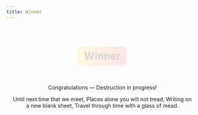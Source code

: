 ```yaml
---
title: Winner
---
```


<!-- ...existing code... -->

<style>
/* celebration banner */
.celebrate-wrap { position: relative; padding: 2rem 1rem; text-align: center; }
.celebrate-title {
  display: inline-block;
  background: linear-gradient(90deg,#ffdd57,#ff6b6b);
  color: #111;
  font-weight: 700;
  padding: .5rem 1rem;
  border-radius: .5rem;
  box-shadow: 0 6px 18px rgba(0,0,0,.12);
  transform: translateY(0);
  animation: pop-in .9s cubic-bezier(.2,.9,.3,1);
}
@keyframes pop-in { from { transform: translateY(-20px) scale(.96); opacity:0 } to { transform: translateY(0) scale(1); opacity:1 } }

/* full-screen confetti canvas (page-local) */
#celebrate-canvas {
  position: fixed;
  inset: 0;
  pointer-events: none;
  z-index: 9999;
  width: 100vw;
  height: 100vh;
}
</style>

<div class="celebrate-wrap">
  <h1 class="celebrate-title">Winner</h1>
  <p>Congratulations — Destruction in progress!</p>
  <p>Until next time that we meet,
  Places alone you will not tread,
  Writing on a new blank sheet,
  Travel through time with a glass of mead.</p>
</div>

<canvas id="celebrate-canvas" aria-hidden="true"></canvas>

<script>
// compact confetti: page-local, auto-runs for durationMs then stops
(function(){
  var durationMs = 6000;
  var canvas = document.getElementById('celebrate-canvas');
  if (!canvas) return;
  var ctx = canvas.getContext('2d');
  var DPR = Math.max(1, window.devicePixelRatio || 1);

  function resize(){ canvas.width = innerWidth * DPR; canvas.height = innerHeight * DPR; canvas.style.width = innerWidth + 'px'; canvas.style.height = innerHeight + 'px'; ctx.setTransform(DPR,0,0,DPR,0,0); }
  window.addEventListener('resize', resize, { passive:true }); resize();

  var colors = ['#ff4757','#ffa502','#ff6b6b','#2ed573','#1e90ff','#9b59b6'];
  var particles = [];
  var maxCount = 140;

  function rand(min,max){ return Math.random()*(max-min)+min; }

  function spawn(count){
    for (var i=0;i<count;i++){
      particles.push({
        x: rand(0, innerWidth),
        y: rand(-20, innerHeight/2),
        w: rand(6,12),
        h: rand(8,16),
        vx: rand(-2,2),
        vy: rand(2,7),
        rot: rand(0, Math.PI*2),
        vrot: rand(-0.2,0.2),
        color: colors[(Math.random()*colors.length)|0],
        ttl: rand(3000, 8000)
      });
      if (particles.length > maxCount) particles.shift();
    }
  }

  var last = performance.now();
  function frame(now){
    var dt = now - last; last = now;
    ctx.clearRect(0,0,innerWidth,innerHeight);
    for (var i=particles.length-1;i>=0;i--){
      var p = particles[i];
      p.x += p.vx * (dt/16);
      p.y += p.vy * (dt/16);
      p.rot += p.vrot * (dt/16);
      p.ttl -= dt;
      ctx.save();
      ctx.translate(p.x, p.y);
      ctx.rotate(p.rot);
      ctx.fillStyle = p.color;
      ctx.fillRect(-p.w/2, -p.h/2, p.w, p.h);
      ctx.restore();
      if (p.y > innerHeight + 50 || p.ttl <= 0) particles.splice(i,1);
    }
    if (running) requestId = requestAnimationFrame(frame);
  }

  var requestId = null, running = false;
  function start(){
    running = true;
    last = performance.now();
    spawn(maxCount/3);
    requestId = requestAnimationFrame(frame);
    // continuous spawn pulse
    spawnInterval = setInterval(function(){ spawn(Math.max(2, (maxCount - particles.length)/8 | 0)); }, 250);
    // stop after duration
    setTimeout(stop, durationMs);
  }
  function stop(){
    running = false;
    clearInterval(spawnInterval);
    if (requestId) cancelAnimationFrame(requestId);
    // graceful fade: clear canvas after a short delay so remaining particles finish
    setTimeout(function(){ ctx.clearRect(0,0,innerWidth,innerHeight); }, 800);
  }

  // run on DOM ready (small delay to ensure layout settled)
  var spawnInterval = null;
  if (document.readyState === 'complete' || document.readyState === 'interactive') {
    setTimeout(start, 250);
  } else {
    document.addEventListener('DOMContentLoaded', function(){ setTimeout(start,250); });
  }
})();
</script>
